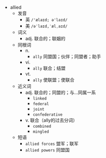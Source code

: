 - allied
  - 发音
    - 英 `/'ælaɪd; ə'laɪd/`
    - 美 `/əˈlaɪd,ˈælˌaɪd/`
  - 词义
    - adj. 联合的；联姻的
  - 同根词
    - n.
      - `ally` 同盟国；伙伴；同盟者；助手
    - vi.
      - `ally` 联合；结盟
    - vt.
      - `ally` 使联盟；使联合
  - 近义词
    - adj. 联合的；同盟的；与…同属一系
      - `linked`
      - `federal`
      - `joint`
      - `confederative`
    - v. 联合（ally的过去分词）
      - `combined`
      - `mingled`
  - 短语
    - `allied forces` 盟军；联军 
    - `allied powers` 同盟国 
